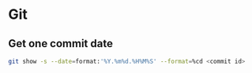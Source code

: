 # Git

## Get one commit date

```bash
git show -s --date=format:'%Y.%m%d.%H%M%S' --format=%cd <commit id>
```
